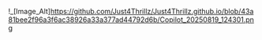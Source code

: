 !_[Image_Alt]https://github.com/Just4Thrillz/Just4Thrillz.github.io/blob/43a81bee2f96a3f6ac38926a33a377ad44792d6b/Copilot_20250819_124301.png

   
